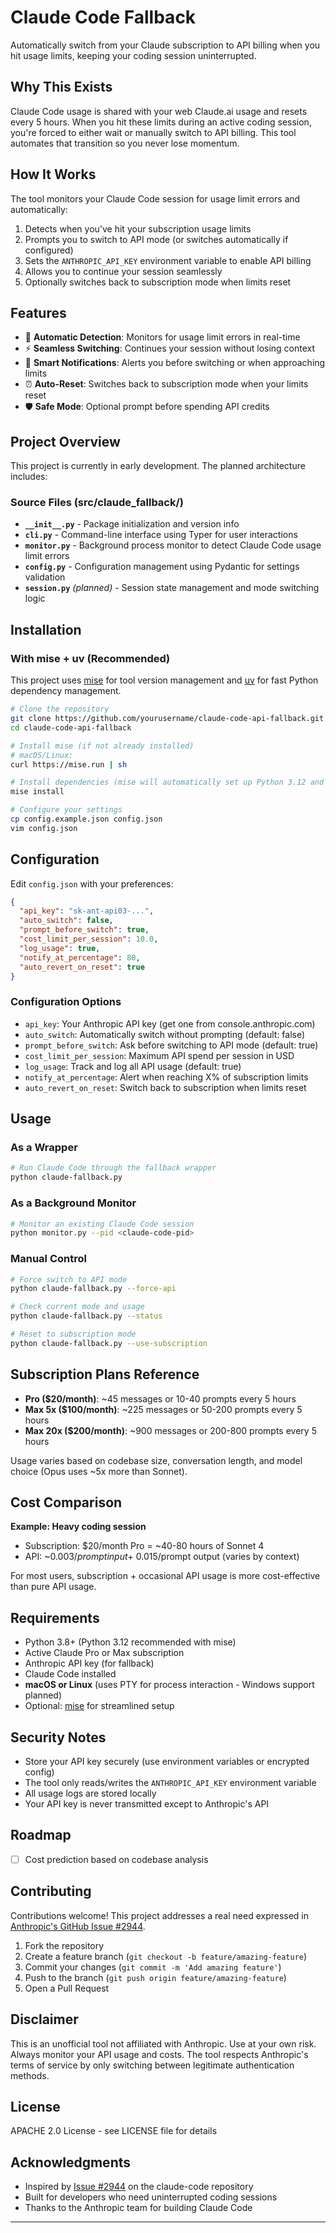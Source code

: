 # Claude Code Fallback

Automatically switch from your Claude subscription to API billing when you hit usage limits, keeping your coding session uninterrupted.

## Why This Exists

Claude Code usage is shared with your web Claude.ai usage and resets every 5 hours. When you hit these limits during an active coding session, you're forced to either wait or manually switch to API billing. This tool automates that transition so you never lose momentum.

## How It Works

The tool monitors your Claude Code session for usage limit errors and automatically:

1. Detects when you've hit your subscription usage limits
2. Prompts you to switch to API mode (or switches automatically if configured)
3. Sets the `ANTHROPIC_API_KEY` environment variable to enable API billing
4. Allows you to continue your session seamlessly
5. Optionally switches back to subscription mode when limits reset

## Features

- 🔄 **Automatic Detection**: Monitors for usage limit errors in real-time
- ⚡ **Seamless Switching**: Continues your session without losing context
- 🔔 **Smart Notifications**: Alerts you before switching or when approaching limits
- ⏰ **Auto-Reset**: Switches back to subscription mode when your limits reset
- 🛡️ **Safe Mode**: Optional prompt before spending API credits

## Project Overview

This project is currently in early development. The planned architecture includes:

### Source Files (src/claude_fallback/)

- **`__init__.py`** - Package initialization and version info
- **`cli.py`** - Command-line interface using Typer for user interactions
- **`monitor.py`** - Background process monitor to detect Claude Code usage limit errors
- **`config.py`** - Configuration management using Pydantic for settings validation
- **`session.py`** _(planned)_ - Session state management and mode switching logic

## Installation

### With mise + uv (Recommended)

This project uses [mise](https://mise.jdx.dev/) for tool version management and [uv](https://docs.astral.sh/uv/) for fast Python dependency management.

```bash
# Clone the repository
git clone https://github.com/yourusername/claude-code-api-fallback.git
cd claude-code-api-fallback

# Install mise (if not already installed)
# macOS/Linux:
curl https://mise.run | sh

# Install dependencies (mise will automatically set up Python 3.12 and create a venv with uv)
mise install

# Configure your settings
cp config.example.json config.json
vim config.json
```

## Configuration

Edit `config.json` with your preferences:

```json
{
  "api_key": "sk-ant-api03-...",
  "auto_switch": false,
  "prompt_before_switch": true,
  "cost_limit_per_session": 10.0,
  "log_usage": true,
  "notify_at_percentage": 80,
  "auto_revert_on_reset": true
}
```

### Configuration Options

- `api_key`: Your Anthropic API key (get one from console.anthropic.com)
- `auto_switch`: Automatically switch without prompting (default: false)
- `prompt_before_switch`: Ask before switching to API mode (default: true)
- `cost_limit_per_session`: Maximum API spend per session in USD
- `log_usage`: Track and log all API usage (default: true)
- `notify_at_percentage`: Alert when reaching X% of subscription limits
- `auto_revert_on_reset`: Switch back to subscription when limits reset

## Usage

### As a Wrapper

```bash
# Run Claude Code through the fallback wrapper
python claude-fallback.py
```

### As a Background Monitor

```bash
# Monitor an existing Claude Code session
python monitor.py --pid <claude-code-pid>
```

### Manual Control

```bash
# Force switch to API mode
python claude-fallback.py --force-api

# Check current mode and usage
python claude-fallback.py --status

# Reset to subscription mode
python claude-fallback.py --use-subscription
```

## Subscription Plans Reference

- **Pro ($20/month)**: ~45 messages or 10-40 prompts every 5 hours
- **Max 5x ($100/month)**: ~225 messages or 50-200 prompts every 5 hours
- **Max 20x ($200/month)**: ~900 messages or 200-800 prompts every 5 hours

Usage varies based on codebase size, conversation length, and model choice (Opus uses ~5x more than Sonnet).

## Cost Comparison

**Example: Heavy coding session**

- Subscription: $20/month Pro = ~40-80 hours of Sonnet 4
- API: ~$0.003/prompt input + ~$0.015/prompt output (varies by context)

For most users, subscription + occasional API usage is more cost-effective than pure API usage.

## Requirements

- Python 3.8+ (Python 3.12 recommended with mise)
- Active Claude Pro or Max subscription
- Anthropic API key (for fallback)
- Claude Code installed
- **macOS or Linux** (uses PTY for process interaction - Windows support planned)
- Optional: [mise](https://mise.jdx.dev/) for streamlined setup

## Security Notes

- Store your API key securely (use environment variables or encrypted config)
- The tool only reads/writes the `ANTHROPIC_API_KEY` environment variable
- All usage logs are stored locally
- Your API key is never transmitted except to Anthropic's API

## Roadmap

- [ ] Cost prediction based on codebase analysis

## Contributing

Contributions welcome! This project addresses a real need expressed in [Anthropic's GitHub Issue #2944](https://github.com/anthropics/claude-code/issues/2944).

1. Fork the repository
2. Create a feature branch (`git checkout -b feature/amazing-feature`)
3. Commit your changes (`git commit -m 'Add amazing feature'`)
4. Push to the branch (`git push origin feature/amazing-feature`)
5. Open a Pull Request

## Disclaimer

This is an unofficial tool not affiliated with Anthropic. Use at your own risk. Always monitor your API usage and costs. The tool respects Anthropic's terms of service by only switching between legitimate authentication methods.

## License

APACHE 2.0 License - see LICENSE file for details

## Acknowledgments

- Inspired by [Issue #2944](https://github.com/anthropics/claude-code/issues/2944) on the claude-code repository
- Built for developers who need uninterrupted coding sessions
- Thanks to the Anthropic team for building Claude Code

---
